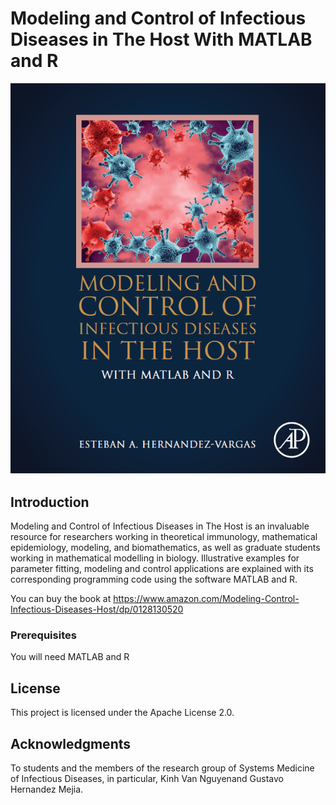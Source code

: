 # Modeling and Control of Infectious Diseases in The Host With MATLAB and R

![Screenshot](book.png)


## Introduction

Modeling and Control of Infectious Diseases in The Host is an invaluable resource for researchers working in theoretical immunology, 
mathematical epidemiology, modeling, and biomathematics, as well as graduate students working in mathematical modelling in biology. 
Illustrative examples for parameter fitting, modeling and control applications are explained with its corresponding programming 
code using the software MATLAB and R.

You can buy the book at https://www.amazon.com/Modeling-Control-Infectious-Diseases-Host/dp/0128130520 

### Prerequisites

You will need MATLAB and R

## License

This project is licensed under the Apache License 2.0.

## Acknowledgments
To students and the members of the research group of Systems Medicine of Infectious Diseases, in particular, 
Kinh Van Nguyenand Gustavo Hernandez Mejia. 


